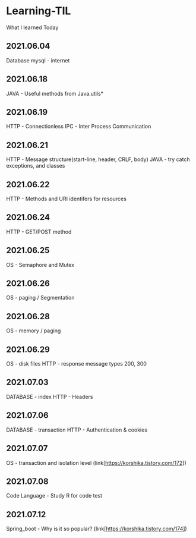 # Learning-TIL
What I learned Today

## 2021.06.04
Database mysql - internet

## 2021.06.18
JAVA - Useful methods from Java.utils* 

## 2021.06.19
HTTP - Connectionless
IPC - Inter Process Communication

## 2021.06.21
HTTP - Message structure(start-line, header, CRLF, body)
JAVA - try catch exceptions, and classes

## 2021.06.22
HTTP - Methods and URI identifers for resources

## 2021.06.24
HTTP - GET/POST method

## 2021.06.25
OS - Semaphore and Mutex

## 2021.06.26
OS - paging / Segmentation

## 2021.06.28
OS - memory / paging

## 2021.06.29
OS - disk files
HTTP - response message types 200, 300

## 2021.07.03
DATABASE - index
HTTP - Headers

## 2021.07.06
DATABASE - transaction
HTTP - Authentication & cookies

## 2021.07.07
OS - transaction and isolation level (link[https://korshika.tistory.com/172])

## 2021.07.08
Code Language - Study R for code test 

## 2021.07.12
Spring_boot - Why is it so popular? (link[https://korshika.tistory.com/174])